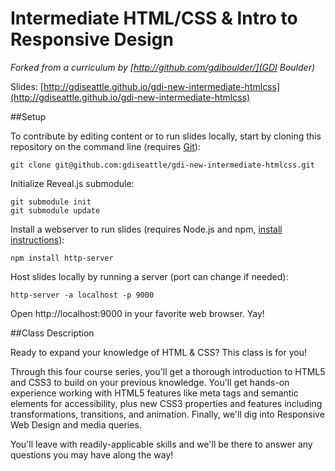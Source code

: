 Intermediate HTML/CSS &amp; Intro to Responsive Design
================================

*Forked from a curriculum by [http://github.com/gdiboulder/](GDI Boulder)*

Slides: [http://gdiseattle.github.io/gdi-new-intermediate-htmlcss](http://gdiseattle.github.io/gdi-new-intermediate-htmlcss)

##Setup

To contribute by editing content or to run slides locally, start by cloning this repository on the command line (requires [Git](https://git-scm.com/book/en/v2/Getting-Started-Installing-Git)):
```
git clone git@github.com:gdiseattle/gdi-new-intermediate-htmlcss.git
```

Initialize Reveal.js submodule:
```
git submodule init
git submodule update
```

Install a webserver to run slides (requires Node.js and npm, [install instructions](https://docs.npmjs.com/getting-started/installing-node)):
```
npm install http-server
```

Host slides locally by running a server (port can change if needed):
```
http-server -a localhost -p 9000
```

Open http://localhost:9000 in your favorite web browser. Yay!

##Class Description

Ready to expand your knowledge of HTML & CSS? This class is for you!

Through this four course series, you'll get a thorough introduction to HTML5 and CSS3 to build on your previous knowledge. You'll get hands-on experience working with HTML5 features like meta tags and semantic elements for accessibility, plus new CSS3 properties and features including transformations, transitions, and animation. Finally, we'll dig into Responsive Web Design and media queries.

You'll leave with readily-applicable skills and we'll be there to answer any questions you may have along the way!